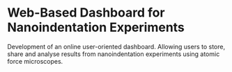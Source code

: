 # Web-Based Dashboard for Nanoindentation Experiments
Development of an online user-oriented dashboard. Allowing users to store, share and analyse results from nanoindentation experiments using atomic force microscopes. 
